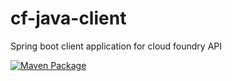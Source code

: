 # cf-java-client
Spring boot client application for cloud foundry API

[![Maven Package](https://github.com/meltingturret/cf-java-client-/actions/workflows/maven-publish.yml/badge.svg)](https://github.com/meltingturret/cf-java-client/actions/workflows/maven-publish.yml)
